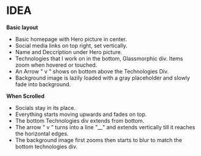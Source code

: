 # IDEA

**Basic layout**

- Basic homepage with Hero picture in center.
- Social media links on top right, set vertically.
- Name and Deccription under Hero picture.
- Technologies that I work on in the bottom, Glassmorphic div. Items zoom when hovered or touched.
- An Arrow " v " shows on bottom above the Technologies Div.
- Background image is lazily loaded with a gray placeholder and slowly fade into background.

**When Scrolled**

- Socials stay in its place.
- Everything starts moving upwards and fades on top.
- The bottom Technologies div extends from bottom.
- The arrow " v " turns into a line "\_\_" and extends vertically till it reaches the horizontal edges.
- The background image first zooms then starts to blur to match the bottom technologies div.
